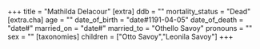 +++
title = "Mathilda Delacour"
[extra]
ddb = ""
mortality_status = "Dead"
[extra.cha]
age = ""
date_of_birth = "date#1191-04-05"
date_of_death = "date#"
married_on = "date#"
married_to = "Othello Savoy"
pronouns = ""
sex = ""
[taxonomies]
children = ["Otto Savoy","Leonila Savoy"]
+++

